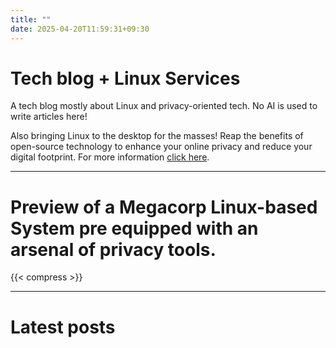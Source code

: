 ```yaml
---
title: ""
date: 2025-04-20T11:59:31+09:30
---
```

# Tech blog + Linux Services
A tech blog mostly about Linux and privacy-oriented tech. No AI is used to write articles here!

Also bringing Linux to the desktop for the masses! Reap the benefits of open-source technology to enhance your online privacy and reduce your digital footprint. For more information [click here](services).

---

# Preview of a Megacorp Linux-based System pre equipped with an arsenal of privacy tools.
{{< compress >}}

---

# Latest posts
<br>
